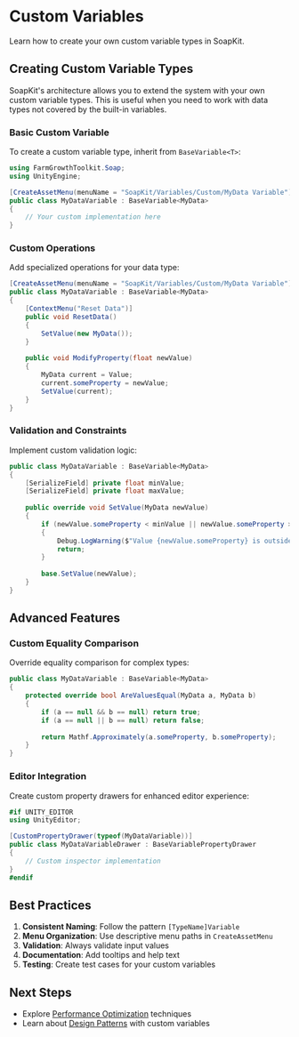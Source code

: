 # Custom Variables

Learn how to create your own custom variable types in SoapKit.

## Creating Custom Variable Types

SoapKit's architecture allows you to extend the system with your own custom variable types. This is useful when you need to work with data types not covered by the built-in variables.

### Basic Custom Variable

To create a custom variable type, inherit from `BaseVariable<T>`:

```csharp
using FarmGrowthToolkit.Soap;
using UnityEngine;

[CreateAssetMenu(menuName = "SoapKit/Variables/Custom/MyData Variable")]
public class MyDataVariable : BaseVariable<MyData>
{
    // Your custom implementation here
}
```

### Custom Operations

Add specialized operations for your data type:

```csharp
[CreateAssetMenu(menuName = "SoapKit/Variables/Custom/MyData Variable")]
public class MyDataVariable : BaseVariable<MyData>
{
    [ContextMenu("Reset Data")]
    public void ResetData()
    {
        SetValue(new MyData());
    }
    
    public void ModifyProperty(float newValue)
    {
        MyData current = Value;
        current.someProperty = newValue;
        SetValue(current);
    }
}
```

### Validation and Constraints

Implement custom validation logic:

```csharp
public class MyDataVariable : BaseVariable<MyData>
{
    [SerializeField] private float minValue;
    [SerializeField] private float maxValue;
    
    public override void SetValue(MyData newValue)
    {
        if (newValue.someProperty < minValue || newValue.someProperty > maxValue)
        {
            Debug.LogWarning($"Value {newValue.someProperty} is outside valid range [{minValue}, {maxValue}]");
            return;
        }
        
        base.SetValue(newValue);
    }
}
```

## Advanced Features

### Custom Equality Comparison

Override equality comparison for complex types:

```csharp
public class MyDataVariable : BaseVariable<MyData>
{
    protected override bool AreValuesEqual(MyData a, MyData b)
    {
        if (a == null && b == null) return true;
        if (a == null || b == null) return false;
        
        return Mathf.Approximately(a.someProperty, b.someProperty);
    }
}
```

### Editor Integration

Create custom property drawers for enhanced editor experience:

```csharp
#if UNITY_EDITOR
using UnityEditor;

[CustomPropertyDrawer(typeof(MyDataVariable))]
public class MyDataVariableDrawer : BaseVariablePropertyDrawer
{
    // Custom inspector implementation
}
#endif
```

## Best Practices

1. **Consistent Naming**: Follow the pattern `[TypeName]Variable`
2. **Menu Organization**: Use descriptive menu paths in `CreateAssetMenu`
3. **Validation**: Always validate input values
4. **Documentation**: Add tooltips and help text
5. **Testing**: Create test cases for your custom variables

## Next Steps

- Explore [Performance Optimization](./performance) techniques
- Learn about [Design Patterns](./patterns) with custom variables
